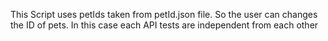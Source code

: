 This Script uses petIds taken from petId.json file. So the user can changes the ID of pets. 
In this case each API tests are independent from each other
